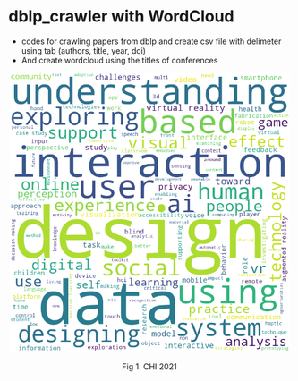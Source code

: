 # dblp_crawler with WordCloud
- codes for crawling papers from dblp and create csv file with delimeter using tab (authors, title, year, doi)
- And create wordcloud using the titles of conferences

<div align=center>
    <img src=https://github.com/DanbiAubrey/dblp_crawler/blob/master/wordcloud_figs/chi2021.png width=500>
    <p>Fig 1. CHI 2021</p>
</div>
 
